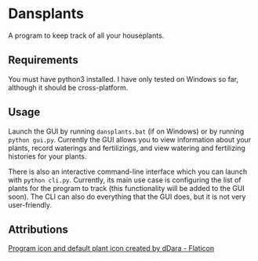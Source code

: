 ﻿# Dansplants

A program to keep track of all your houseplants.

## Requirements

You must have python3 installed. I have only tested on Windows so far, although it should be cross-platform.

## Usage

Launch the GUI by running `dansplants.bat` (if on Windows) or by running `python gui.py`. Currently the GUI allows you to view information about your plants, record waterings and fertilizings, and view watering and fertilizing histories for your plants.

There is also an interactive command-line interface which you can launch with `python cli.py`. Currently, its main use case is configuring the list of plants for the program to track (this functionality will be added to the GUI soon). The CLI can also do everything that the GUI does, but it is not very user-friendly.

## Attributions

<a href="https://www.flaticon.com/authors/ddara">Program icon and default plant icon created by dDara - Flaticon</a>
